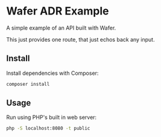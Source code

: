 # Wafer ADR Example

A simple example of an API built with Wafer.

This just provides one route, that just echos back any input.

## Install

Install dependencies with Composer:

```bash
composer install
```

## Usage

Run using PHP's built in web server:

```bash
php -S localhost:8080 -t public
```
